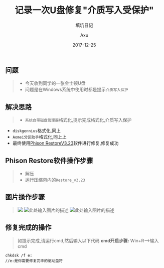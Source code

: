 ﻿---
layout:     post
title:      记录一次U盘修复"介质写入受保护"
subtitle:   填坑日记
date:       2017-12-25
author:     Axu
header-img: img/post-bg-coffee.jpeg
catalog: true
tags:
    - 电脑
    - 磁盘
    - 修复
---
## 问题
> * 今天收到同学的一张金士顿U盘
> * 问题是在Windows系统中使用时都是提示`介质写入保护`
## 解决思路
> - `系统自带磁盘管理器`格式化,提示完成格式化,介质写入保护
- `diskgennius`格式化,同上
- `Aomei分区助手`格式化,同上上
- 最终使用[Phison RestoreV3.23][1]软件进行修复,修复成功

## Phison Restore软件操作步骤
> - 解压
> - 运行压缩包内的`Restore_v3.23`
## 图片操作步骤
> ![][2]
![此处输入图片的描述][3]
![此处输入图片的描述][4]
## 修复完成的操作
> 如提示完成,请运行cmd,然后输入以下代码
**cmd开启步骤:**
Win+R-->输入cmd
```
chkdsk /f e:    
//e:是你需要修复完毕的驱动盘符
```

  [1]: http://www.usbdev.ru/?wpfb_dl=7609/ "软件链接"
  [2]: https://i.imgur.com/Lg4G9HR.png
  [3]: https://i.imgur.com/c9DPZIZ.png
  [4]: https://i.imgur.com/Qx2kODY.png